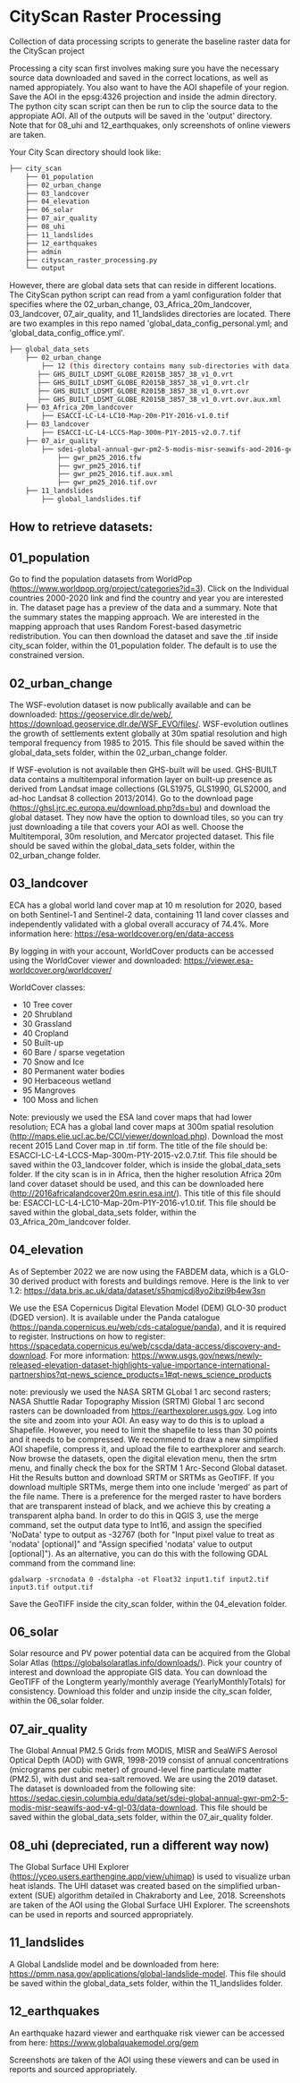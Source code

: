 # CityScan Raster Processing

Collection of data processing scripts to generate the baseline raster data for the CityScan project

Processing a city scan first involves making sure you have the necessary source data downloaded and saved in the correct locations, as well as named appropiately. You also want to have the AOI shapefile of your region. Save the AOI in the epsg:4326 projection and inside the admin directory. The python city scan script can then be run to clip the source data to the appropiate AOI. All of the outputs will be saved in the 'output' directory. Note that for 08_uhi and 12_earthquakes, only screenshots of online viewers are taken.

Your City Scan directory should look like:

```bash
├── city_scan
    ├── 01_population
    ├── 02_urban_change
    ├── 03_landcover
    ├── 04_elevation
    ├── 06_solar
    ├── 07_air_quality
    ├── 08_uhi
    ├── 11_landslides
    ├── 12_earthquakes
    ├── admin
    ├── cityscan_raster_processing.py
    └── output
```

However, there are global data sets that can reside in different locations. The CityScan python script can read from a yaml configuration folder that specifies where the 02_urban_change, 03_Africa_20m_landcover, 03_landcover, 07_air_quality, and 11_landslides directories are located. There are two examples in this repo named 'global_data_config_personal.yml; and 'global_data_config_office.yml'.

```bash
├── global_data_sets
    ├── 02_urban_change
        ├── 12 (this directory contains many sub-directories with data)
       ├── GHS_BUILT_LDSMT_GLOBE_R2015B_3857_38_v1_0.vrt
       ├── GHS_BUILT_LDSMT_GLOBE_R2015B_3857_38_v1_0.vrt.clr
       ├── GHS_BUILT_LDSMT_GLOBE_R2015B_3857_38_v1_0.vrt.ovr
       ├── GHS_BUILT_LDSMT_GLOBE_R2015B_3857_38_v1_0.vrt.ovr.aux.xml
    ├── 03_Africa_20m_landcover
        ├── ESACCI-LC-L4-LC10-Map-20m-P1Y-2016-v1.0.tif
    ├── 03_landcover
        ├── ESACCI-LC-L4-LCCS-Map-300m-P1Y-2015-v2.0.7.tif
    ├── 07_air_quality
        ├── sdei-global-annual-gwr-pm2-5-modis-misr-seawifs-aod-2016-geotiff
            ├── gwr_pm25_2016.tfw
            ├── gwr_pm25_2016.tif
            ├── gwr_pm25_2016.tif.aux.xml
            ├── gwr_pm25_2016.tif.ovr
    ├── 11_landslides
        ├── global_landslides.tif
```

## How to retrieve datasets:

## 01_population

Go to find the population datasets from WorldPop (https://www.worldpop.org/project/categories?id=3). Click on the Individual countries 2000-2020 link and find the country and year you are interested in. The dataset page has a preview of the data and a summary. Note that the summary states the mapping approach. We are interested in the mapping approach that uses Random Forest-based dasymetric redistribution. You can then download the dataset and save the .tif inside city_scan folder, within the 01_population folder. The default is to use the constrained version.

## 02_urban_change

The WSF-evolution dataset is now publically available and can be downloaded: https://geoservice.dlr.de/web/, https://download.geoservice.dlr.de/WSF_EVO/files/. WSF-evolution outlines the growth of settlements extent globally at 30m spatial resolution and high temporal frequency from 1985 to 2015. This file should be saved within the global_data_sets folder, within the 02_urban_change folder. 

If WSF-evolution is not available then GHS-built will be used. GHS-BUILT data contains a multitemporal information layer on built-up presence as derived from Landsat image collections (GLS1975, GLS1990, GLS2000, and ad-hoc Landsat 8 collection 2013/2014). Go to the download page (https://ghsl.jrc.ec.europa.eu/download.php?ds=bu) and download the global dataset. They now have the option to download tiles, so you can try just downloading a tile that covers your AOI as well. Choose the Multitemporal, 30m resolution, and Mercator projected dataset. This file should be saved within the global_data_sets folder, within the 02_urban_change folder.

## 03_landcover

ECA has a global world land cover map at 10 m resolution for 2020, based on both Sentinel-1 and Sentinel-2 data,
containing 11 land cover classes and independently validated with a global overall accuracy of 74.4%. More information here:
https://esa-worldcover.org/en/data-access 

By logging in with your account, WorldCover products can be accessed using the WorldCover viewer and downloaded: https://viewer.esa-worldcover.org/worldcover/

WorldCover classes:
- 10 Tree cover
- 20 Shrubland
- 30 Grassland
- 40 Cropland
- 50 Built-up
- 60 Bare / sparse vegetation
- 70 Snow and Ice
- 80 Permanent water bodies
- 90 Herbaceous wetland
- 95 Mangroves
- 100 Moss and lichen

Note: previously we used the ESA land cover maps that had lower resolution;
ECA has a global land cover maps at 300m spatial resolution (http://maps.elie.ucl.ac.be/CCI/viewer/download.php). Download the most recent 2015 Land Cover map in .tif form. The title of the file should be: ESACCI-LC-L4-LCCS-Map-300m-P1Y-2015-v2.0.7.tif. This file should be saved within the 03_landcover folder, which is inside the global_data_sets folder. If the city scan is in in Africa, then the higher resolution Africa 20m land cover dataset should be used, and this can be downloaded here (http://2016africalandcover20m.esrin.esa.int/). This title of this file should be: ESACCI-LC-L4-LC10-Map-20m-P1Y-2016-v1.0.tif. This file should be saved within the global_data_sets folder, within the 03_Africa_20m_landcover folder.

## 04_elevation

As of September 2022 we are now using the FABDEM data, which is a GLO-30 derived product with forests and buildings remove. Here is the link to ver 1.2:
https://data.bris.ac.uk/data/dataset/s5hqmjcdj8yo2ibzi9b4ew3sn

We use the ESA Copernicus Digital Elevation Model (DEM) GLO-30 product (DGED version). It is available under the Panda catalogue (https://panda.copernicus.eu/web/cds-catalogue/panda), and it is required to register. Instructions on how to register: https://spacedata.copernicus.eu/web/cscda/data-access/discovery-and-download. For more information: https://www.usgs.gov/news/newly-released-elevation-dataset-highlights-value-importance-international-partnerships?qt-news_science_products=1#qt-news_science_products

note: previously we used the NASA SRTM GLobal 1 arc second rasters;
NASA Shuttle Radar Topography Mission (SRTM) Global 1 arc second rasters can be downloaded from https://earthexplorer.usgs.gov. Log into the site and zoom into your AOI. An easy way to do this is to upload a Shapefile. However, you need to limit the shapefile to less than 30 points and it needs to be compressed. We recommend to draw a new simplified AOI shapefile, compress it, and upload the file to earthexplorer and search. Now browse the datasets, open the digital elevation menu, then the srtm menu, and finally check the box for the SRTM 1 Arc-Second Global dataset. Hit the Results button and download SRTM or SRTMs as GeoTIFF. If you download multiple SRTMs, merge them into one include 'merged' as part of the file name. There is a preference for the merged raster to have borders that are transparent instead of black, and we achieve this by creating a transparent alpha band. In order to do this in QGIS 3, use the merge command, set the output data type to Int16, and assign the specified 'NoData' type to output as -32767 (both for "Input pixel value to treat as 'nodata' [optional]" and "Assign specified 'nodata' value to output [optional]"). As an alternative, you can do this with the following GDAL command from the command line:

```
gdalwarp -srcnodata 0 -dstalpha -ot Float32 input1.tif input2.tif input3.tif output.tif
```

Save the GeoTIFF inside the city_scan folder, within the 04_elevation folder.

## 06_solar

Solar resource and PV power potential data can be acquired from the Global Solar Atlas (https://globalsolaratlas.info/downloads/). Pick your country of interest and download the appropiate GIS data. You can download the GeoTIFF of the Longterm yearly/monthly average (YearlyMonthlyTotals) for consistency. Download this folder and unzip inside the city_scan folder, within the 06_solar folder.

## 07_air_quality

The Global Annual PM2.5 Grids from MODIS, MISR and SeaWiFS Aerosol Optical Depth (AOD) with GWR, 1998-2019 consist of annual concentrations (micrograms per cubic meter) of ground-level fine particulate matter (PM2.5), with dust and sea-salt removed. We are using the 2019 dataset. The dataset is downloaded from the following site: https://sedac.ciesin.columbia.edu/data/set/sdei-global-annual-gwr-pm2-5-modis-misr-seawifs-aod-v4-gl-03/data-download. This file should be saved within the global_data_sets folder, within the 07_air_quality folder.

## 08_uhi (depreciated, run a different way now)

The Global Surface UHI Explorer (https://yceo.users.earthengine.app/view/uhimap) is used to visualize urban heat islands. The UHI dataset was created based on the simplified urban-extent (SUE) algorithm detailed in Chakraborty and Lee, 2018. Screenshots are taken of the AOI using the Global Surface UHI Explorer. The screenshots can be used in reports and sourced appropriately.

## 11_landslides

A Global Landslide model and be downloaded from here: https://pmm.nasa.gov/applications/global-landslide-model. This file should be saved within the global_data_sets folder, within the 11_landslides folder.

## 12_earthquakes

An earthquake hazard viewer and earthquake risk viewer can be accessed from here: https://www.globalquakemodel.org/gem

Screenshots are taken of the AOI using these viewers and can be used in reports and sourced appropriately.




